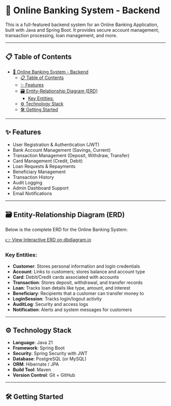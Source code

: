 # 🏦 Online Banking System - Backend

This is a full-featured backend system for an Online Banking Application, built with Java and Spring Boot. It provides secure account management, transaction processing, loan management, and more.

---

## 📋 Table of Contents

- [🏦 Online Banking System - Backend](#-online-banking-system---backend)
  - [📋 Table of Contents](#-table-of-contents)
  - [✨ Features](#-features)
  - [🗃️ Entity-Relationship Diagram (ERD)](#️-entity-relationship-diagram-erd)
    - [Key Entities:](#key-entities)
  - [⚙️ Technology Stack](#️-technology-stack)
  - [🛠️ Getting Started](#️-getting-started)

---

## ✨ Features

- User Registration & Authentication (JWT)
- Bank Account Management (Savings, Current)
- Transaction Management (Deposit, Withdraw, Transfer)
- Card Management (Credit, Debit)
- Loan Requests & Repayments
- Beneficiary Management
- Transaction History
- Audit Logging
- Admin Dashboard Support
- Email Notifications

---

## 🗃️ Entity-Relationship Diagram (ERD)

Below is the complete ERD for the Online Banking System:

[👉 View Interactive ERD on dbdiagram.io](https://dbdiagram.io/d)  

### Key Entities:

- **Customer**: Stores personal information and login credentials
- **Account**: Links to customers; stores balance and account type
- **Card**: Debit/Credit cards associated with accounts
- **Transaction**: Stores deposit, withdrawal, and transfer records
- **Loan**: Tracks loan details like type, amount, and interest
- **Beneficiary**: Recipients that a customer can transfer money to
- **LoginSession**: Tracks login/logout activity
- **AuditLog**: Security and access logs
- **Notification**: Alerts and system messages for customers

---

## ⚙️ Technology Stack

- **Language**: Java 21
- **Framework**: Spring Boot
- **Security**: Spring Security with JWT
- **Database**: PostgreSQL (or MySQL)
- **ORM**: Hibernate / JPA
- **Build Tool**: Maven
- **Version Control**: Git + GitHub

---

## 🛠️ Getting Started

<!-- 1. **Clone the Repository**
   ```bash
   git clone https://github.com/your-username/online-banking-system.git
   cd online-banking-system -->
